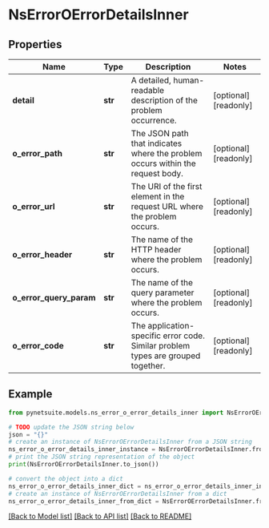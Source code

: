 # NsErrorOErrorDetailsInner


## Properties

Name | Type | Description | Notes
------------ | ------------- | ------------- | -------------
**detail** | **str** | A detailed, human-readable description of the problem occurrence. | [optional] [readonly] 
**o_error_path** | **str** | The JSON path that indicates where the problem occurs within the request body. | [optional] [readonly] 
**o_error_url** | **str** | The URI of the first element in the request URL where the problem occurs. | [optional] [readonly] 
**o_error_header** | **str** | The name of the HTTP header where the problem occurs. | [optional] [readonly] 
**o_error_query_param** | **str** | The name of the query parameter where the problem occurs. | [optional] [readonly] 
**o_error_code** | **str** | The application-specific error code. Similar problem types are grouped together. | [optional] [readonly] 

## Example

```python
from pynetsuite.models.ns_error_o_error_details_inner import NsErrorOErrorDetailsInner

# TODO update the JSON string below
json = "{}"
# create an instance of NsErrorOErrorDetailsInner from a JSON string
ns_error_o_error_details_inner_instance = NsErrorOErrorDetailsInner.from_json(json)
# print the JSON string representation of the object
print(NsErrorOErrorDetailsInner.to_json())

# convert the object into a dict
ns_error_o_error_details_inner_dict = ns_error_o_error_details_inner_instance.to_dict()
# create an instance of NsErrorOErrorDetailsInner from a dict
ns_error_o_error_details_inner_from_dict = NsErrorOErrorDetailsInner.from_dict(ns_error_o_error_details_inner_dict)
```
[[Back to Model list]](../README.md#documentation-for-models) [[Back to API list]](../README.md#documentation-for-api-endpoints) [[Back to README]](../README.md)


